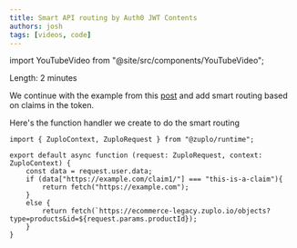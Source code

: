 ```yaml
---
title: Smart API routing by Auth0 JWT Contents
authors: josh
tags: [videos, code]
---
```


import YouTubeVideo from "@site/src/components/YouTubeVideo";

<YouTubeVideo url="https://www.youtube-nocookie.com/embed/XS-BMeGQPn8" />

Length: 2 minutes

We continue with the example from this [post](2022-03-16-jwt-authentication-with-auth0) and add smart routing based on claims in the token.

Here's the function handler we create to do the smart routing

```
import { ZuploContext, ZuploRequest } from "@zuplo/runtime";

export default async function (request: ZuploRequest, context: ZuploContext) {
    const data = request.user.data;
    if (data["https://example.com/claim1/"] === "this-is-a-claim"){
        return fetch("https://example.com");
    }
    else {
        return fetch(`https://ecommerce-legacy.zuplo.io/objects?type=products&id=${request.params.productId});
    }
}
```
